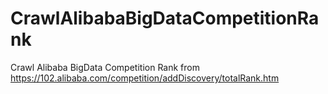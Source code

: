 # CrawlAlibabaBigDataCompetitionRank
Crawl Alibaba BigData Competition Rank from https://102.alibaba.com/competition/addDiscovery/totalRank.htm
